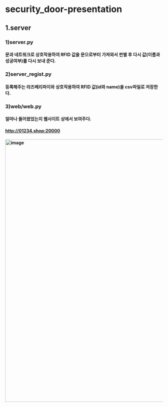 # security_door-presentation
## 1.server
### 1)server.py
#### 문과 네트워크로 상호작용하여 RFID 값을 문으로부터 가져와서 펀별 후 다시 값(이름과 성공여부)를 다시 보내 준다.
### 2)server_regist.py
#### 등록해주는 라즈베리파이와 상호작용하여 RFID 값(id와 name)을 csv파일로 저장한다.
### 3)web/web.py
#### 얼마나 들어왔었는지 웹사이트 상에서 보여주다.
#### http://01234.shop:20000
#### <img width="837" alt="image" src="https://user-images.githubusercontent.com/80575942/188351826-cc1cf870-097c-4580-b125-af464c63a377.png">